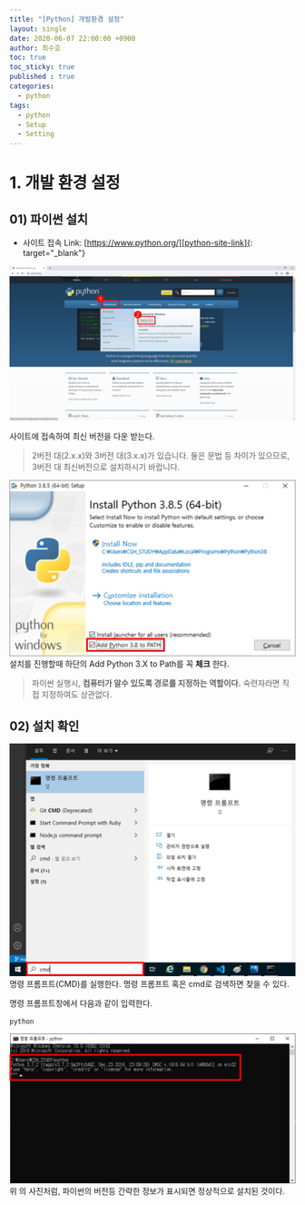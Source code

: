 ```yaml
---
title: "[Python] 개발환경 설정"
layout: single
date: 2020-06-07 22:00:00 +0900
author: 최수호
toc: true  
toc_sticky: true 
published : true
categories: 
  - python
tags:
  - python
  - Setup
  - Setting
---
```

# 1. 개발 환경 설정
## 01) 파이썬 설치
* 사이트 접속 Link: [https://www.python.org/][python-site-link]{: target="_blank"}


[python-site-link]: https://www.python.org/ "Go Python official site"
![파이선 다운로드](/assets/images/posts/python-download.jpg)


사이트에 접속하여 최신 버전을 다운 받는다.
>2버전 대(2.x.x)와 3버전 대(3.x.x)가 있습니다. 둘은 문법 등 차이가 있으므로, 3버전 대 최신버전으로 설치하시기 바랍니다.


![파이선 설치](/assets/images/posts/setup-python.jpg)
설치를 진행할때 하단의 Add Python 3.X to Path를 꼭 **체크** 한다.
>파이썬 실행시, **컴퓨터가 알수 있도록 경로를 지정하는 역할이다.** 숙련자라면 직접 지정하여도 상관없다.


## 02) 설치 확인
![명령 프롬프트(CMD) 실행](/assets/images/posts/cmd-execute.jpg)
명령 프롬프트(CMD)를 실행한다. 명령 프롬프트 혹은 cmd로 검색하면 찾을 수 있다.


명령 프롬프트창에서 다음과 같이 입력한다.

    python


![파이썬 실행(설치) 확인](/assets/images/posts/check-python.jpg)
위 의 사진처럼, 파이썬의 버전등 간략한 정보가 표시되면 정상적으로 설치된 것이다.

<script src="https://utteranc.es/client.js"
    repo="apt-get-install/apt-get-install.github.io"
    issue-term="title"
    theme="github-light"
    crossorigin="anonymous"
    async>
</script>